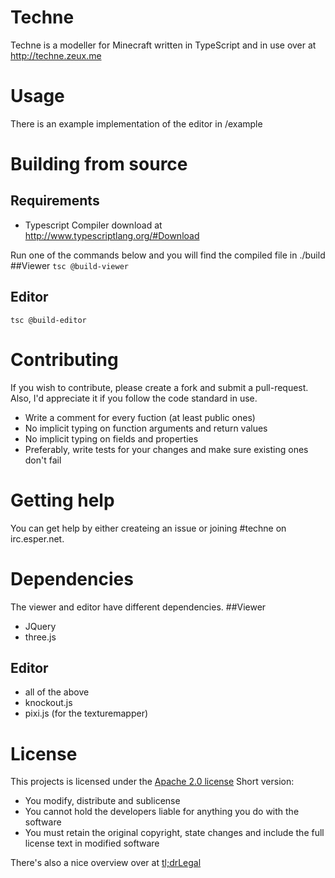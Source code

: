 Techne
======
Techne is a modeller for Minecraft written in TypeScript and in use over at http://techne.zeux.me

Usage
=====
There is an example implementation of the editor in /example

Building from source
====================
Requirements
------------
* Typescript Compiler
  download at http://www.typescriptlang.org/#Download

Run one of the commands below and you will find the compiled file in ./build
##Viewer
``tsc @build-viewer``

Editor
--------
``tsc @build-editor``

Contributing
============
If you wish to contribute, please create a fork and submit a pull-request.
Also, I'd appreciate it if you follow the code standard in use.

* Write a comment for every fuction (at least public ones)
* No implicit typing on function arguments and return values
* No implicit typing on fields and properties
* Preferably, write tests for your changes and make sure existing ones don't fail

Getting help
============
You can get help by either createing an issue or joining #techne on irc.esper.net.

Dependencies
============
The viewer and editor have different dependencies.
##Viewer
* JQuery
* three.js

Editor
------
* all of the above
* knockout.js
* pixi.js (for the texturemapper)

License
=======
This projects is licensed under the [Apache 2.0 license](http://www.apache.org/licenses/LICENSE-2.0.html)
Short version:

* You modify, distribute and sublicense
* You cannot hold the developers liable for anything you do with the software
* You must retain the original copyright, state changes and include the full license text in modified software

There's also a nice overview over at [tl;drLegal](https://tldrlegal.com/license/apache-license-2.0-(apache-2.0)#summary)
 
